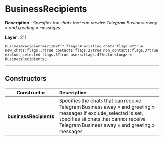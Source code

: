 # BusinessRecipients

**Description** : *Specifies the chats that can receive Telegram Business away &raquo; and greeting &raquo; messages*

**Layer** : 211

```tl
businessRecipients#21108ff7 flags:# existing_chats:flags.0?true new_chats:flags.1?true contacts:flags.2?true non_contacts:flags.3?true exclude_selected:flags.5?true users:flags.4?Vector<long> = BusinessRecipients;
```

---

## Constructors

| Constructor | Description |
| :---: | :--- |
| [**businessRecipients**](constructor/businessRecipients) | Specifies the chats that can receive Telegram Business away » and greeting » messages.If exclude_selected is set, specifies all chats that cannot receive Telegram Business away » and greeting » messages |
